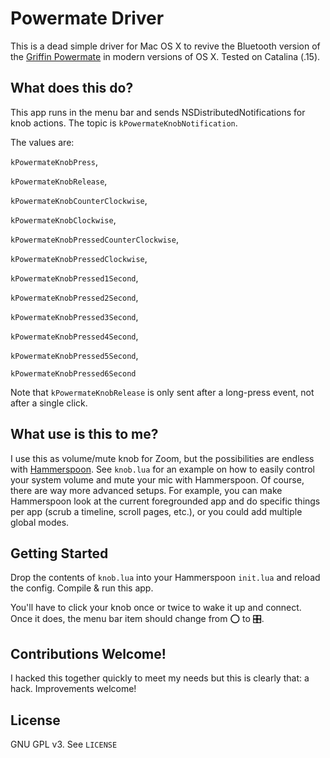 # Powermate Driver
This is a dead simple driver for Mac OS X to revive the Bluetooth version of the [Griffin Powermate](https://en.wikipedia.org/wiki/Griffin_PowerMate) in modern versions of OS X.  Tested on Catalina (.15).


## What does this do?
This app runs in the menu bar and sends NSDistributedNotifications for knob actions.  The topic is ```kPowermateKnobNotification```.

The values are:

```kPowermateKnobPress```,

```kPowermateKnobRelease```,

```kPowermateKnobCounterClockwise```,


```kPowermateKnobClockwise```,

```kPowermateKnobPressedCounterClockwise```,

```kPowermateKnobPressedClockwise```,

```kPowermateKnobPressed1Second```,

```kPowermateKnobPressed2Second```,

```kPowermateKnobPressed3Second```,

```kPowermateKnobPressed4Second```,

```kPowermateKnobPressed5Second```,

```kPowermateKnobPressed6Second```
  
Note that ```kPowermateKnobRelease``` is only sent after a long-press event, not after a single click.

## What use is this to me?
I use this as volume/mute knob for Zoom, but the possibilities are endless with [Hammerspoon](https://www.hammerspoon.org/).  See ```knob.lua``` for an example on how to easily control your system volume and mute your mic with Hammerspoon.  Of course, there are way more advanced setups.  For example, you can make Hammerspoon look at the current foregrounded app and do specific things per app (scrub a timeline, scroll pages, etc.), or you could add multiple global modes.

## Getting Started
Drop the contents of ```knob.lua``` into your Hammerspoon ```init.lua``` and reload the config.  Compile & run this app.

You'll have to click your knob once or twice to wake it up and connect.  Once it does, the menu bar item should change from ⭕ to 🎛️.
## Contributions Welcome!
I hacked this together quickly to meet my needs but this is clearly that: a hack.  Improvements welcome!
## License
GNU GPL v3.  See ```LICENSE```
